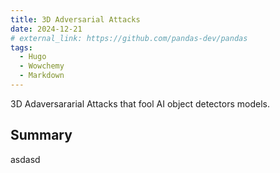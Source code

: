 ```yaml
---
title: 3D Adversarial Attacks
date: 2024-12-21
# external_link: https://github.com/pandas-dev/pandas
tags:
  - Hugo
  - Wowchemy
  - Markdown
---
```


3D Adaversararial Attacks that fool AI object detectors models. 

<!--more-->

## Summary
asdasd
